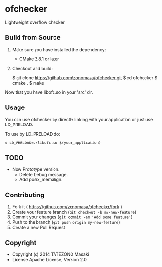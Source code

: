 ofchecker
=========

Lightweight overflow checker


Build from Source
-----------------

1. Make sure you have installed the dependency:
    * CMake 2.8.1 or later

2. Checkout and build:

    $ git clone https://github.com/zonomasa/ofchecker.git
    $ cd ofchecker
    $ cmake .
    $ make

Now that you have libofc.so in your 'src' dir.


Usage
-----

You can use ofchecker by directly linking with your application or just use LD_PRELOAD.

To use by LD_PRELOAD do:

    $ LD_PRELOAD=./libofc.so $(your_application)


TODO
----

 * Now Prototype version.
   * Delete Debug message.
   * Add posix_memalign.


Contributing
------------

1. Fork it ( https://github.com/zonomasa/ofchecker/fork )
2. Create your feature branch (`git checkout -b my-new-feature`)
3. Commit your changes (`git commit -am 'Add some feature'`)
4. Push to the branch (`git push origin my-new-feature`)
5. Create a new Pull Request


Copyright
---------

 * Copyright (c) 2014 TATEZONO Masaki
 * License   Apache License, Version 2.0
